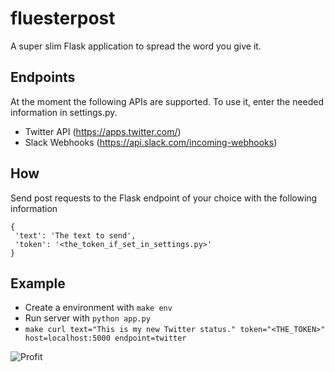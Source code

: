 # fluesterpost
A super slim Flask application to spread the word you give it.

## Endpoints

At the moment the following APIs are supported. To use it, enter the needed information in settings.py.

* Twitter API (https://apps.twitter.com/)
* Slack Webhooks (https://api.slack.com/incoming-webhooks)

## How

Send post requests to the Flask endpoint of your choice with the following information

```
{
 'text': 'The text to send',
 'token': '<the_token_if_set_in_settings.py>'
}
```

## Example

* Create a environment with `make env`
* Run server with `python app.py`
* `make curl text="This is my new Twitter status." token="<THE_TOKEN>" host=localhost:5000 endpoint=twitter`

![Profit](https://i.imgur.com/6M8PjSQ.png)
